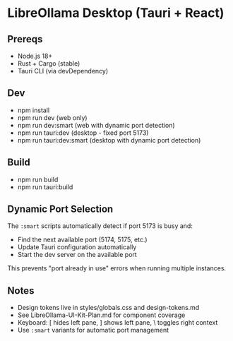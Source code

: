 # LibreOllama Desktop (Tauri + React)

## Prereqs
- Node.js 18+
- Rust + Cargo (stable)
- Tauri CLI (via devDependency)

## Dev
- npm install
- npm run dev (web only)
- npm run dev:smart (web with dynamic port detection)
- npm run tauri:dev (desktop - fixed port 5173)
- npm run tauri:dev:smart (desktop with dynamic port detection)

## Build
- npm run build
- npm run tauri:build

## Dynamic Port Selection
The `:smart` scripts automatically detect if port 5173 is busy and:
- Find the next available port (5174, 5175, etc.)
- Update Tauri configuration automatically
- Start the dev server on the available port

This prevents "port already in use" errors when running multiple instances.

## Notes
- Design tokens live in styles/globals.css and design-tokens.md
- See LibreOllama-UI-Kit-Plan.md for component coverage
- Keyboard: [ hides left pane, ] shows left pane, \ toggles right context
- Use `:smart` variants for automatic port management